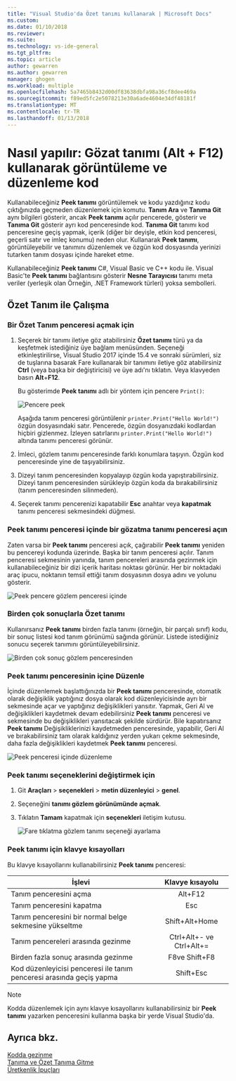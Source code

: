 ```yaml
---
title: "Visual Studio'da Özet tanımı kullanarak | Microsoft Docs"
ms.custom: 
ms.date: 01/10/2018
ms.reviewer: 
ms.suite: 
ms.technology: vs-ide-general
ms.tgt_pltfrm: 
ms.topic: article
author: gewarren
ms.author: gewarren
manager: ghogen
ms.workload: multiple
ms.openlocfilehash: 5a7465b8432d00df83638dbfa98a36cf8dee469a
ms.sourcegitcommit: f89ed5fc2e5078213e30a6ade4604e34df48181f
ms.translationtype: MT
ms.contentlocale: tr-TR
ms.lasthandoff: 01/13/2018
---
```

# <a name="how-to-view-and-edit-code-by-using-peek-definition-altf12"></a>Nasıl yapılır: Gözat tanımı (Alt + F12) kullanarak görüntüleme ve düzenleme kod

Kullanabileceğiniz **Peek tanımı** görüntülemek ve kodu yazdığınız kodu çıktığınızda geçmeden düzenlemek için komutu. **Tanım Ara** ve **Tanıma Git** aynı bilgileri gösterir, ancak **Peek tanımı** açılır pencerede, gösterir ve **Tanıma Git** gösterir ayrı kod penceresinde kod. **Tanıma Git** tanımı kod penceresine geçiş yapmak, içerik (diğer bir deyişle, etkin kod penceresi, geçerli satır ve imleç konumu) neden olur. Kullanarak **Peek tanımı**, görüntüleyebilir ve tanımını düzenlemek ve özgün kod dosyasında yerinizi tutarken tanım dosyası içinde hareket etme.

Kullanabileceğiniz **Peek tanımı** C#, Visual Basic ve C++ kodu ile. Visual Basic'te **Peek tanımı** bağlantısını gösterir **Nesne Tarayıcısı** tanımı meta veriler (yerleşik olan Örneğin, .NET Framework türleri) yoksa sembolleri.

## <a name="working-with-peek-definition"></a>Özet Tanım ile Çalışma

### <a name="to-open-a-peek-definition-window"></a>Bir Özet Tanım penceresi açmak için

1. Seçerek bir tanımı iletiye göz atabilirsiniz **Özet tanımı** türü ya da keşfetmek istediğiniz üye bağlam menüsünden. Seçeneği etkinleştirilirse, Visual Studio 2017 içinde 15.4 ve sonraki sürümleri, siz de tuşlarına basarak Fare kullanarak bir tanımını iletiye göz atabilirsiniz **Ctrl** (veya başka bir değiştiricisi) ve üye adı'nı tıklatın. Veya klavyeden basın **Alt**+**F12**.

     Bu gösterimde **Peek tanımı** adlı bir yöntem için pencere `Print()`:

     ![Pencere peek](../ide/media/peekwindow.png "PeekWindow")

     Aşağıda tanım penceresi görüntülenir `printer.Print("Hello World!")` özgün dosyasındaki satır. Pencerede, özgün dosyanızdaki kodlardan hiçbiri gizlenmez. İzleyen satırlarını `printer.Print("Hello World!")` altında tanımı penceresi görünür.

1. İmleci, gözlem tanımı penceresinde farklı konumlara taşıyın. Özgün kod penceresinde yine de taşıyabilirsiniz.

1. Dizeyi tanım penceresinden kopyalayıp özgün koda yapıştırabilirsiniz. Dizeyi tanım penceresinden sürükleyip özgün koda da bırakabilirsiniz (tanım penceresinden silinmeden).

1. Seçerek tanımı pencerenizi kapatabilir **Esc** anahtar veya **kapatmak** tanımı penceresi sekmesindeki düğmesi.

### <a name="open-a-peek-definition-window-from-within-a-peek-definition-window"></a>Peek tanımı penceresi içinde bir gözatma tanımı penceresi açın

Zaten varsa bir **Peek tanımı** penceresi açık, çağırabilir **Peek tanımı** yeniden bu pencereyi kodunda üzerinde. Başka bir tanım penceresi açılır. Tanım penceresi sekmesinin yanında, tanım pencereleri arasında gezinmek için kullanabileceğiniz bir dizi içerik haritası noktası görünür. Her bir noktadaki araç ipucu, noktanın temsil ettiği tanım dosyasının dosya adını ve yolunu gösterir.

   ![Peek pencere gözlem penceresi içinde](../ide/media/peekwithinpeek.png "PeekWithinPeek")

### <a name="peek-definition-with-multiple-results"></a>Birden çok sonuçlarla Özet tanımı

Kullanırsanız **Peek tanımı** birden fazla tanımı (örneğin, bir parçalı sınıf) kodu, bir sonuç listesi kod tanım görünümü sağında görünür. Listede istediğiniz sonucu seçerek tanımını görüntüleyebilirsiniz.

   ![Birden çok sonuç gözlem penceresinden](../ide/media/peekmultiple.png "PeekMultiple")

### <a name="edit-inside-the-peek-definition-window"></a>Peek tanımı penceresinin içine Düzenle

İçinde düzenlemek başlattığınızda bir **Peek tanımı** penceresinde, otomatik olarak değişiklik yaptığınız dosya olarak kod düzenleyicisinde ayrı bir sekmesinde açar ve yaptığınız değişiklikleri yansıtır. Yapmak, Geri Al ve değişiklikleri kaydetmek devam edebilirsiniz **Peek tanımı** penceresi ve sekmesinde bu değişiklikleri yansıtacak şekilde sürdürür. Bile kapatırsanız **Peek tanımı** Değişikliklerinizi kaydetmeden penceresinde, yapabilir, Geri Al ve bırakabilirsiniz tam olarak kaldığınız yerden yukarı çekme sekmesinde, daha fazla değişiklikleri kaydetmek **Peek tanımı** penceresi.

   ![Peek penceresi içinde düzenleme](../ide/media/peekedit.png "PeekEdit")

### <a name="to-change-options-for-peek-definition"></a>Peek tanımı seçeneklerini değiştirmek için

1. Git **Araçları** > **seçenekleri** > **metin düzenleyici** > **genel**.

1. Seçeneğini **tanımı gözlem görünümünde açmak**.

1. Tıklatın **Tamam** kapatmak için **seçenekleri** iletişim kutusu.

   ![Fare tıklatma gözlem tanımı seçeneği ayarlama](../ide/media/editor_options_peek_view.png)  

### <a name="keyboard-shortcuts-for-peek-definition"></a>Peek tanımı için klavye kısayolları

Bu klavye kısayollarını kullanabilirsiniz **Peek tanımı** penceresi:

|İşlevi|Klavye kısayolu|
|-------------------|:-----------------------:|
|Tanım penceresini açma|Alt+F12|
|Tanım penceresini kapatma|Esc|
|Tanım penceresini bir normal belge sekmesine yükseltme|Shift+Alt+Home|
|Tanım pencereleri arasında gezinme|Ctrl+Alt+- ve Ctrl+Alt+=|
|Birden fazla sonuç arasında gezinme|F8ve Shift+F8|
|Kod düzenleyicisi penceresi ile tanım penceresi arasında geçiş yapma|Shift+Esc|

> [!NOTE]
> Kodda düzenlemek için aynı klavye kısayollarını kullanabilirsiniz bir **Peek tanımı** yazarken penceresini kullanma başka bir yerde Visual Studio'da.

## <a name="see-also"></a>Ayrıca bkz.

[Kodda gezinme](../ide/navigating-code.md)  
[Tanıma ve Özet Tanıma Gitme](../ide/go-to-and-peek-definition.md)  
[Üretkenlik İpuçları](../ide/productivity-tips-for-visual-studio.md)